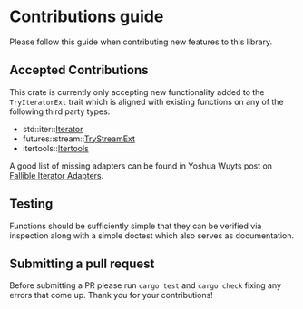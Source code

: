 # Contributions guide

Please follow this guide when contributing new features to this library.

## Accepted Contributions

This crate is currently only accepting new functionality added to the `TryIteratorExt` trait which is aligned with existing functions on any of the following third party types:

- std::iter::[Iterator]
- futures::stream::[TryStreamExt]
- itertools::[Itertools]

A good list of missing adapters can be found in Yoshua Wuyts post on [Fallible Iterator Adapters].

[Iterator]: https://doc.rust-lang.org/std/iter/trait.Iterator.html
[TryStreamExt]: https://docs.rs/futures/latest/futures/stream/trait.TryStreamExt.html
[Itertools]: https://docs.rs/itertools/latest/itertools/trait.Itertools.html
[Fallible Iterator Adapters]:https://blog.yoshuawuyts.com/fallible-iterator-adapters/

## Testing

Functions should be sufficiently simple that they can be verified via inspection along with a simple doctest which also serves as documentation.

## Submitting a pull request

Before submitting a PR please run `cargo test` and `cargo check` fixing any errors that come up. Thank you for your contributions!